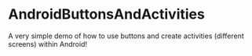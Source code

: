 AndroidButtonsAndActivities
===========================

A very simple demo of how to use buttons and create activities (different screens) within Android!